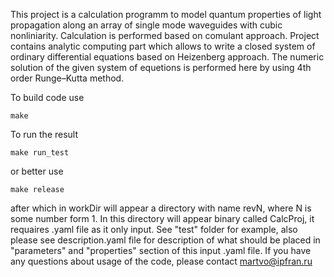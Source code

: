This project is a calculation programm to model quantum properties of light propagation
along an array of single mode waveguides with cubic nonliniarity. Calculation is performed 
based on comulant approach. Project contains analytic computing part which allows to write a
closed system of ordinary differential equations based on Heizenberg approach.
The numeric solution of the given system of equetions is performed here by using 4th order
Runge–Kutta method.

To build code use 
    
    make
    
To run the result
    
    make run_test
    
or better use 
    
    make release
    
after which in workDir will appear a directory with name revN, where N is some number form 1.
In this directory will appear binary called CalcProj, it requaires .yaml file as it only input.
See "test" folder for example, also please see description.yaml file for description of what should be placed 
in "parameters" and "properties" section of this input .yaml file.
If you have any questions about usage of the code, please contact martvo@ipfran.ru
